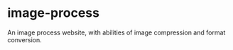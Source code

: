 # image-process
An image process website, with abilities of image compression and format conversion.

